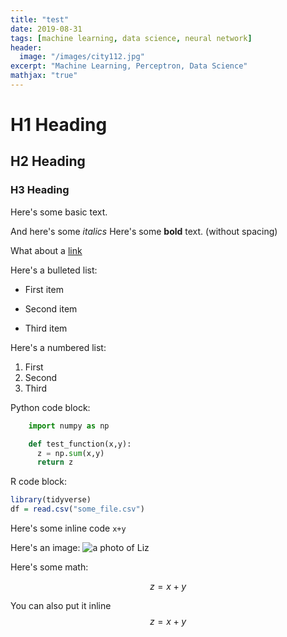 ```yaml
---
title: "test"
date: 2019-08-31
tags: [machine learning, data science, neural network]
header:
  image: "/images/city112.jpg"
excerpt: "Machine Learning, Perceptron, Data Science"
mathjax: "true"
---
```


# H1 Heading

## H2 Heading

### H3 Heading

Here's some basic text.

And here's some *italics*
Here's some **bold** text. (without spacing)

What about a [link](https://github.com/peterwei425)

Here's a bulleted list:
* First item
+ Second item
- Third item

Here's a numbered list:
1. First
2. Second
3. Third

Python code block:
```python
    import numpy as np

    def test_function(x,y):
      z = np.sum(x,y)
      return z
```

R code block:
```r
library(tidyverse)
df = read.csv("some_file.csv")

```

Here's some inline code `x+y`

Here's an image:
<img src="{{ site.url }}{{ site.baseurl }}/images/madison3.jpeg" alt="a photo of Liz">

Here's some math:

$$z=x+y$$

You can also put it inline $$z=x+y$$
